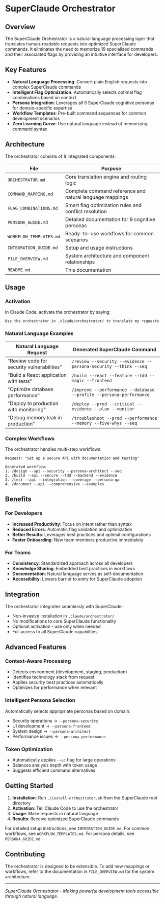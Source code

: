 # SuperClaude Orchestrator

## Overview

The SuperClaude Orchestrator is a natural language processing layer that translates human-readable requests into optimized SuperClaude commands. It eliminates the need to memorize 19 specialized commands and their associated flags by providing an intuitive interface for developers.

## Key Features

- **Natural Language Processing**: Convert plain English requests into complex SuperClaude commands
- **Intelligent Flag Optimization**: Automatically selects optimal flag combinations based on context
- **Persona Integration**: Leverages all 9 SuperClaude cognitive personas for domain-specific expertise
- **Workflow Templates**: Pre-built command sequences for common development scenarios
- **Zero Learning Curve**: Use natural language instead of memorizing command syntax

## Architecture

The orchestrator consists of 8 integrated components:

| File | Purpose |
|------|---------|
| `ORCHESTRATOR.md` | Core translation engine and routing logic |
| `COMMAND_MAPPING.md` | Complete command reference and natural language mappings |
| `FLAG_COMBINATIONS.md` | Smart flag optimization rules and conflict resolution |
| `PERSONA_GUIDE.md` | Detailed documentation for 9 cognitive personas |
| `WORKFLOW_TEMPLATES.md` | Ready-to-use workflows for common scenarios |
| `INTEGRATION_GUIDE.md` | Setup and usage instructions |
| `FILE_OVERVIEW.md` | System architecture and component relationships |
| `README.md` | This documentation |

## Usage

### Activation

In Claude Code, activate the orchestrator by saying:
```
Use the orchestrator in .claude/orchestrator/ to translate my requests
```

### Natural Language Examples

| Natural Language Request | Generated SuperClaude Command |
|-------------------------|------------------------------|
| "Review code for security vulnerabilities" | `/review --security --evidence --persona-security --think --seq` |
| "Build a React application with tests" | `/build --react --feature --tdd --magic --frontend` |
| "Optimize database performance" | `/improve --performance --database --profile --persona-performance` |
| "Deploy to production with monitoring" | `/deploy --prod --critical --evidence --plan --monitor` |
| "Debug memory leak in production" | `/troubleshoot --prod --performance --memory --five-whys --seq` |

### Complex Workflows

The orchestrator handles multi-step workflows:

```
Request: "Set up a secure API with documentation and testing"

Generated workflow:
1. /design --api --security --persona-architect --seq
2. /build --api --secure --tdd --backend --evidence
3. /test --api --integration --coverage --persona-qa
4. /document --api --comprehensive --examples
```

## Benefits

### For Developers
- **Increased Productivity**: Focus on intent rather than syntax
- **Reduced Errors**: Automatic flag validation and optimization
- **Better Results**: Leverages best practices and optimal configurations
- **Faster Onboarding**: New team members productive immediately

### For Teams
- **Consistency**: Standardized approach across all developers
- **Knowledge Sharing**: Embedded best practices in workflows
- **Documentation**: Natural language serves as self-documentation
- **Accessibility**: Lowers barrier to entry for SuperClaude adoption

## Integration

The orchestrator integrates seamlessly with SuperClaude:
- Non-invasive installation in `.claude/orchestrator/`
- No modifications to core SuperClaude functionality
- Optional activation - use only when needed
- Full access to all SuperClaude capabilities

## Advanced Features

### Context-Aware Processing
- Detects environment (development, staging, production)
- Identifies technology stack from request
- Applies security best practices automatically
- Optimizes for performance when relevant

### Intelligent Persona Selection
Automatically selects appropriate personas based on domain:
- Security operations → `--persona-security`
- UI development → `--persona-frontend`
- System design → `--persona-architect`
- Performance issues → `--persona-performance`

### Token Optimization
- Automatically applies `--uc` flag for large operations
- Balances analysis depth with token usage
- Suggests efficient command alternatives

## Getting Started

1. **Installation**: Run `./install-orchestrator.sh` from the SuperClaude root directory
2. **Activation**: Tell Claude Code to use the orchestrator
3. **Usage**: Make requests in natural language
4. **Results**: Receive optimized SuperClaude commands

For detailed setup instructions, see `INTEGRATION_GUIDE.md`.
For common workflows, see `WORKFLOW_TEMPLATES.md`.
For persona details, see `PERSONA_GUIDE.md`.

## Contributing

The orchestrator is designed to be extensible. To add new mappings or workflows, refer to the documentation in `FILE_OVERVIEW.md` for the system architecture.

---

*SuperClaude Orchestrator - Making powerful development tools accessible through natural language.*
